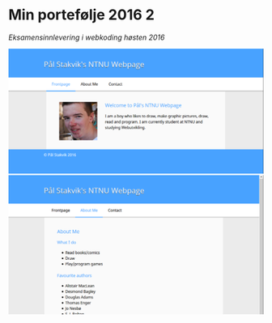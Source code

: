 # Min portefølje 2016 2
*Eksamensinnlevering i webkoding høsten 2016*

![Portefølje](images/portfolio.png)
![Portefølje](images/portfolio-about.png)